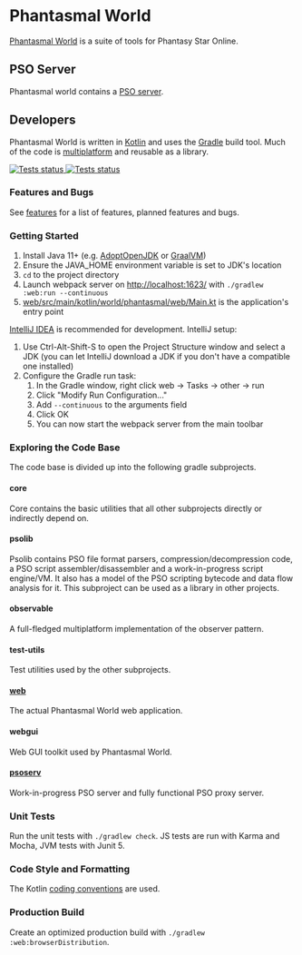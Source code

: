 # Phantasmal World

[Phantasmal World](https://www.phantasmal.world/) is a suite of tools for Phantasy Star Online.

## PSO Server

Phantasmal world contains a [PSO server](psoserv/README.md).

## Developers

Phantasmal World is written in [Kotlin](https://kotlinlang.org/) and uses
the [Gradle](https://gradle.org/) build tool. Much of the code
is [multiplatform](https://kotlinlang.org/docs/multiplatform.html) and reusable as a library.

<a href="https://github.com/DaanVandenBosch/phantasmal-world/actions?query=workflow%3ATests">
<img alt="Tests status" src="https://github.com/DaanVandenBosch/phantasmal-world/workflows/Tests/badge.svg">
</a>

<a href="https://github.com/DaanVandenBosch/phantasmal-world/actions?query=workflow%3ADeploy">
<img alt="Tests status" src="https://github.com/DaanVandenBosch/phantasmal-world/workflows/Deploy/badge.svg">
</a>

### Features and Bugs

See [features](./FEATURES.md) for a list of features, planned features and bugs.

### Getting Started

1. Install Java 11+ (e.g. [AdoptOpenJDK](https://adoptopenjdk.net/)
   or [GraalVM](https://www.graalvm.org/downloads/))
2. Ensure the JAVA_HOME environment variable is set to JDK's location
3. `cd` to the project directory
4. Launch webpack server on [http://localhost:1623/](http://localhost:1623/)
   with `./gradlew :web:run --continuous`
5. [web/src/main/kotlin/world/phantasmal/web/Main.kt](web/src/main/kotlin/world/phantasmal/web/Main.kt)
   is the application's entry point

[IntelliJ IDEA](https://www.jetbrains.com/idea/download/) is recommended for development. IntelliJ
setup:

1. Use Ctrl-Alt-Shift-S to open the Project Structure window and select a JDK (you can let IntelliJ
   download a JDK if you don't have a compatible one installed)
2. Configure the Gradle run task:
   1. In the Gradle window, right click web -> Tasks -> other -> run
   2. Click "Modify Run Configuration..."
   3. Add `--continuous` to the arguments field
   4. Click OK
   5. You can now start the webpack server from the main toolbar

### Exploring the Code Base

The code base is divided up into the following gradle subprojects.

#### core

Core contains the basic utilities that all other subprojects directly or indirectly depend on.

#### psolib

Psolib contains PSO file format parsers, compression/decompression code, a PSO script
assembler/disassembler and a work-in-progress script engine/VM. It also has a model of the PSO
scripting bytecode and data flow analysis for it. This subproject can be used as a library in other
projects.

#### observable

A full-fledged multiplatform implementation of the observer pattern.

#### test-utils

Test utilities used by the other subprojects.

#### [web](web/README.md)

The actual Phantasmal World web application.

#### webgui

Web GUI toolkit used by Phantasmal World.

#### [psoserv](psoserv/README.md)

Work-in-progress PSO server and fully functional PSO proxy server.

### Unit Tests

Run the unit tests with `./gradlew check`. JS tests are run with Karma and Mocha, JVM tests with
Junit 5.

### Code Style and Formatting

The Kotlin [coding conventions](https://kotlinlang.org/docs/coding-conventions.html) are used.

### Production Build

Create an optimized production build with `./gradlew :web:browserDistribution`.
